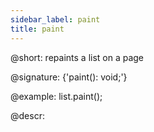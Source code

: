 ```yaml
---
sidebar_label: paint
title: paint
---          
```


@short: repaints a list on a page

@signature: {'paint(): void;'}

@example:
list.paint();


@descr:



